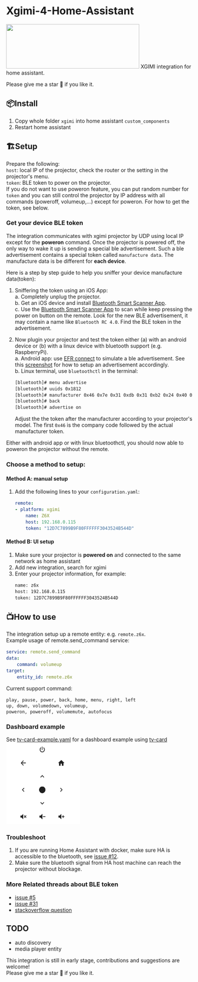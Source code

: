 # Xgimi-4-Home-Assistant
<img src="https://brands.home-assistant.io/xgimi/logo.png"  width="360" height="120">  
XGIMI integration for home assistant. 

Please give me a star :star_struck: if you like it.  


## 📦Install
1. Copy whole folder `xgimi` into home assistant `custom_components`  
2. Restart home assistant  


## 🏗️Setup
Prepare the following:  
``host``: local IP of the projector, check the router or the setting in the projector's menu.  
``token``: BLE token to power on the projector.  
If you do not want to use poweron feature, you can put random number for ``token`` and you can still control the projector by IP address with all commands (poweroff, volumeup,...) except for poweron. For how to get the token, see below.

### Get your device BLE token

The integration communicates with xgimi projector by UDP using local IP except for the **poweron** command. Once the projector is powered off, the only way to wake it up is sending a special ble advertisement. Such a ble advertisement contains a special token called `manufacture data`. The manufacture data is be different for **each device**.  

Here is a step by step guide to help you sniffer your device manufacture data(token):  

1. Sniffering the token using an iOS App:    
a. Completely unplug the projector.  
b. Get an iOS device and install [Bluetooth Smart Scanner App](https://apps.apple.com/us/app/bluetooth-smart-scanner/id509978131).  
c. Use the [Bluetooth Smart Scanner App](https://apps.apple.com/us/app/bluetooth-smart-scanner/id509978131) to scan while keep pressing the power on button on the remote. Look for the new BLE advertisement, it may contain a name like ``Bluetooth RC 4.0``.  Find the BLE token in the advertisement.  


2. Now plugin your projector and test the token either (a) with an android device or (b) with a linux device with bluetooth support (e.g. RaspberryPi).  
a. Android app: use [EFR connect](https://play.google.com/store/apps/details?id=com.siliconlabs.bledemo&hl=en&pli=1) to simulate a ble advertisement.  See this [screenshot](https://i.stack.imgur.com/4HLQs.jpg) for how to setup an advertisement accordingly.  
b. Linux terminal, use ``bluetoothctl`` in the terminal:  
    ```bash
    [bluetooth]# menu advertise
    [bluetooth]# uuids 0x1812
    [bluetooth]# manufacturer 0x46 0x7e 0x31 0xdb 0x31 0xb2 0x24 0x40 0xff 0xff 0xff 0x30 0x43 0x52 0x4b 0x54 0x4d
    [bluetooth]# back
    [bluetooth]# advertise on
    ```
    Adjust the the token after the manufacturer according to your projector's model. The first ``0x46`` is the company code followed by the actual manufacturer token.


Either with android app or with linux bluetoothctl, you should now able to poweron the projector without the remote.


### Choose a method to setup:  
#### Method A: manual setup
1. Add the following lines to your `configuration.yaml`:
    ```yaml
    remote:
    - platform: xgimi
        name: Z6X
        host: 192.168.0.115
        token: "12D7C7899B9F80FFFFFF3043524B544D"
    ```

#### Method B: UI setup
1. Make sure your projector is **powered on** and connected to the same network as home assistant
2. Add new integration, search for xgimi
3. Enter your projector information, for example:
    ```bash
    name: z6x
    host: 192.168.0.115
    token: 12D7C7899B9F80FFFFFF3043524B544D
    ```

## 📺How to use
The integration setup up a remote entity: e.g. `remote.z6x`.  
Example usage of remote.send_command service:  
```yaml
service: remote.send_command
data:
    command: volumeup
target:
    entity_id: remote.z6x
```
Current support command:  
```
play, pause, power, back, home, menu, right, left
up, down, volumedown, volumeup,
poweron, poweroff, volumemute, autofocus
```

### Dashboard example
See [tv-card-example.yaml](assets/tv-card-example.yaml) for a dashboard example using [tv-card](https://github.com/marrobHD/tv-card)  
<img src="assets/tv_card.png"  width="200" height="220"> 


### Troubleshoot

1. If you are running Home Assistant with docker, make sure HA is accessible to the bluetooth, see [issue #12](https://github.com/manymuch/Xgimi-4-Home-Assistant/issues/12).  
2. Make sure the bluetooth signal from HA host machine can reach the projector without blockage.  

### More Related threads about BLE token
* [issue #5](https://github.com/manymuch/Xgimi-4-Home-Assistant/issues/5)
* [issue #31](https://github.com/manymuch/Xgimi-4-Home-Assistant/issues/31)
* [stackoverflow question](https://stackoverflow.com/questions/69921353/how-can-i-clone-a-non-paired-ble-signal-from-a-remote-to-trigger-a-device/75551013#75551013)

## TODO
- auto discovery  
- media player entity   


This integration is still in early stage, contributions and suggestions are welcome!  
Please give me a star :star_struck: if you like it.
